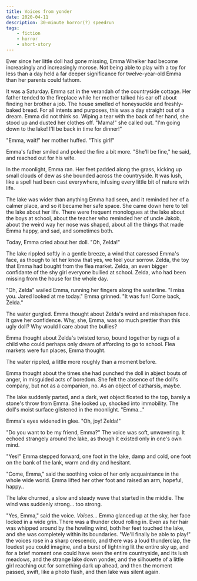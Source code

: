 ```yaml
---
title: Voices from yonder
date: 2020-04-11
description: 30-minute horror(?) speedrun
tags:
    - fiction
    - horror
    - short-story
---
```

Ever since her little doll had gone missing, Emma Whelker had become increasingly and increasingly morose. Not being able to play with a toy for less than a day held a far deeper significance for twelve-year-old Emma than her parents could fathom.

It was a Saturday. Emma sat in the verandah of the countryside cottage. Her father tended to the fireplace while her mother talked his ear off about finding her brother a job. The house smelled of honeysuckle and freshly-baked bread. For all intents and purposes, this was a day straight out of a dream. Emma did not think so. Wiping a tear with the back of her hand, she stood up and dusted her clothes off. "Mama!" she called out. "I'm going down to the lake! I'll be back in time for dinner!"

"Emma, wait!" her mother huffed. "This girl!"

Emma's father smiled and poked the fire a bit more. "She'll be fine," he said, and reached out for his wife.

In the moonlight, Emma ran. Her feet padded along the grass, kicking up small clouds of dew as she bounded across the countryside. It was lush, like a spell had been cast everywhere, infusing every little bit of nature with life.

The lake was wider than anything Emma had seen, and it reminded her of a calmer place, and so it became her safe space. She came down here to tell the lake about her life. There were frequent monologues at the lake about the boys at school, about the teacher who reminded her of uncle Jakob, about the weird way her nose was shaped, about all the things that made Emma happy, and sad, and sometimes both.

Today, Emma cried about her doll. "Oh, Zelda!"

The lake rippled softly in a gentle breeze, a wind that caressed Emma's face, as though to let her know that yes, we feel your sorrow. Zelda, the toy that Emma had bought from the flea market. Zelda, an even bigger confidante of the shy girl everyone bullied at school. Zelda, who had been missing from the house for the whole day.

"Oh, Zelda" wailed Emma, running her fingers along the waterline. "I miss you. Jared looked at me today." Emma grinned. "It was fun! Come back, Zelda."

The water gurgled. Emma thought about Zelda's weird and misshapen face. It gave her confidence. Why, she, Emma, was so much prettier than this ugly doll? Why would I care about the bullies?

Emma thought about Zelda's twisted torso, bound together by rags of a child who could perhaps only dream of affording to go to school. Flea markets were fun places, Emma thought.

The water rippled, a little more roughly than a moment before.

Emma thought about the times she had punched the doll in abject bouts of anger, in misguided acts of boredom. She felt the absence of the doll's company, but not as a companion, no. As an object of catharsis, maybe.

The lake suddenly parted, and a dark, wet object floated to the top, barely a stone's throw from Emma. She looked up, shocked into immobility. The doll's moist surface glistened in the moonlight. "Emma..."

Emma's eyes widened in glee. "Oh, joy! Zelda!"

"Do you want to be my friend, Emma?" The voice was soft, unwavering. It echoed strangely around the lake, as though it existed only in one's own mind.

"Yes!" Emma stepped forward, one foot in the lake, damp and cold, one foot on the bank of the lank, warm and dry and hesitant.

"Come, Emma," said the soothing voice of her only acquaintance in the whole wide world. Emma lifted her other foot and raised an arm, hopeful, happy..

The lake churned, a slow and steady wave that started in the middle. The wind was suddenly strong... too strong.

"Yes, Emma," said the voice. <i>Voices...</i> Emma glanced up at the sky, her face locked in a wide grin. There was a thunder cloud rolling in. Even as her hair was whipped around by the howling wind, both her feet touched the lake, and she was completely within its boundaries. "We'll finally be able to play!" the voices rose in a sharp crescendo, and there was a loud thunderclap, the loudest you could imagine, and a burst of lightning lit the entire sky up, and for a brief moment one could have seen the entire countryside, and its lush meadows, and the strange lake down yonder, and the silhouette of a little girl reaching out for something dark up ahead, and then the moment passed, swift, like a photo flash, and then lake was silent again.
